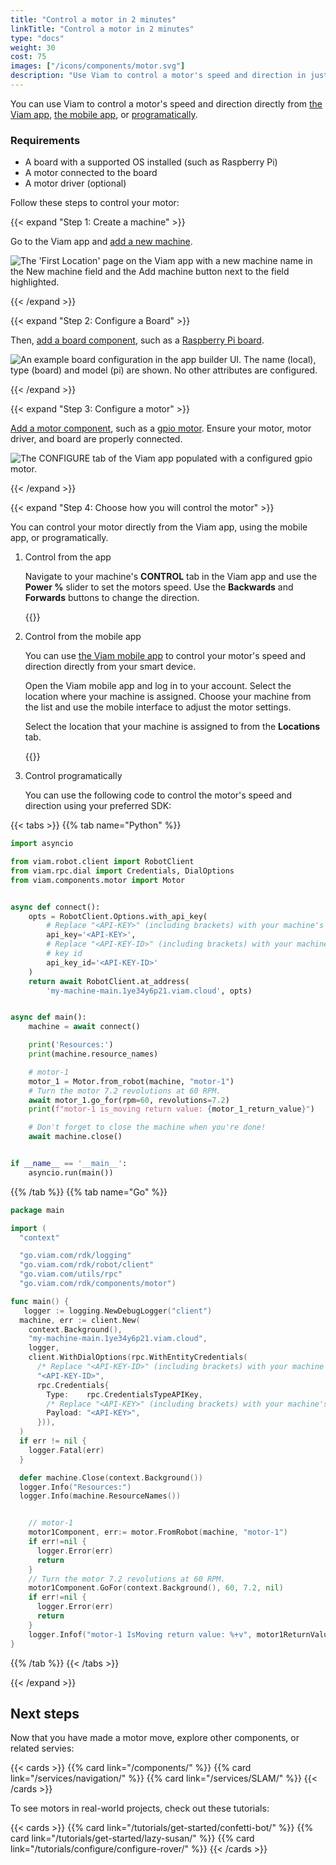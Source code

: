 ```yaml
---
title: "Control a motor in 2 minutes"
linkTitle: "Control a motor in 2 minutes"
type: "docs"
weight: 30
cost: 75
images: ["/icons/components/motor.svg"]
description: "Use Viam to control a motor's speed and direction in just a few steps."
---
```


You can use Viam to control a motor's speed and direction directly from [the Viam app](https://app.viam.com/), [the mobile app](/fleet/#the-viam-mobile-app), or [programatically](https://docs.viam.com/build/program/).

### Requirements

- A board with a supported OS installed (such as Raspberry Pi)
- A motor connected to the board
- A motor driver (optional)

Follow these steps to control your motor:

{{< expand "Step 1: Create a machine" >}}

Go to the Viam app and [add a new machine](/cloud/machines/#add-a-new-machine).

![The 'First Location' page on the Viam app with a new machine name in the New machine field and the Add machine button next to the field highlighted.](/fleet/app-usage/create-machine.png)

{{< /expand >}}

{{< expand "Step 2: Configure a Board" >}}

Then, [add a board component](/components/board/), such as a [Raspberry Pi board](/components/board/pi/).

![An example board configuration in the app builder UI. The name (local), type (board) and model (pi) are shown. No other attributes are configured.](/components/board/pi-ui-config.png)

{{< /expand >}}

{{< expand "Step 3: Configure a motor" >}}

[Add a motor component](/components/motor/), such as a [gpio motor](/components/motor/gpio/).
Ensure your motor, motor driver, and board are properly connected.

![The CONFIGURE tab of the Viam app populated with a configured gpio motor.](/components/motor/gpio-config-ui.png)

{{< /expand >}}

{{< expand "Step 4: Choose how you will control the motor" >}}

You can control your motor directly from the Viam app, using the mobile app, or programatically.

1. Control from the app

   Navigate to your machine's **CONTROL** tab in the Viam app and use the **Power %** slider to set the motors speed.
   Use the **Backwards** and **Forwards** buttons to change the direction.

   {{<gif webm_src="/get-started/quickstarts/motor-control.webm" mp4_src="/get-started/quickstarts/motor-control.mp4" alt="Using the slider, Backwards, and Forwards buttons on the Viam app to control the direction and speed of a configured motor" class="aligncenter"  min-height="750px">}}

2. Control from the mobile app

   You can use [the Viam mobile app](/fleet/#the-viam-mobile-app) to control your motor's speed and direction directly from your smart device.

   Open the Viam mobile app and log in to your account.
   Select the location where your machine is assigned.
   Choose your machine from the list and use the mobile interface to adjust the motor settings.

   Select the location that your machine is assigned to from the **Locations** tab.

   {{<gif webm_src="/get-started/quickstarts/mobile-app-motor-control.webm" mp4_src="/get-started/quickstarts/mobile-app-motor-control.mp4" alt="Using an example machine on the Viam mobile app to set the direction and speed of a configured motor using the slider on the user interface" max-height="50px" max-width="200px" class="HELLO aligncenter">}}

3. Control programatically

   You can use the following code to control the motor's speed and direction using your preferred SDK:

{{< tabs >}}
{{% tab name="Python" %}}

```python
import asyncio

from viam.robot.client import RobotClient
from viam.rpc.dial import Credentials, DialOptions
from viam.components.motor import Motor


async def connect():
    opts = RobotClient.Options.with_api_key(
        # Replace "<API-KEY>" (including brackets) with your machine's api key
        api_key='<API-KEY>',
        # Replace "<API-KEY-ID>" (including brackets) with your machine's api
        # key id
        api_key_id='<API-KEY-ID>'
    )
    return await RobotClient.at_address(
        'my-machine-main.1ye34y6p21.viam.cloud', opts)


async def main():
    machine = await connect()

    print('Resources:')
    print(machine.resource_names)

    # motor-1
    motor_1 = Motor.from_robot(machine, "motor-1")
    # Turn the motor 7.2 revolutions at 60 RPM.
    await motor_1.go_for(rpm=60, revolutions=7.2)
    print(f"motor-1 is_moving return value: {motor_1_return_value}")

    # Don't forget to close the machine when you're done!
    await machine.close()


if __name__ == '__main__':
    asyncio.run(main())
```

{{% /tab %}}
{{% tab name="Go" %}}

```go
package main

import (
  "context"

  "go.viam.com/rdk/logging"
  "go.viam.com/rdk/robot/client"
  "go.viam.com/utils/rpc"
  "go.viam.com/rdk/components/motor")

func main() {
   logger := logging.NewDebugLogger("client")
  machine, err := client.New(
    context.Background(),
    "my-machine-main.1ye34y6p21.viam.cloud",
    logger,
    client.WithDialOptions(rpc.WithEntityCredentials(
      /* Replace "<API-KEY-ID>" (including brackets) with your machine's api key id */
      "<API-KEY-ID>",
      rpc.Credentials{
        Type:    rpc.CredentialsTypeAPIKey,
        /* Replace "<API-KEY>" (including brackets) with your machine's api key */
        Payload: "<API-KEY>",
      })),
  )
  if err != nil {
    logger.Fatal(err)
  }

  defer machine.Close(context.Background())
  logger.Info("Resources:")
  logger.Info(machine.ResourceNames())


    // motor-1
    motor1Component, err:= motor.FromRobot(machine, "motor-1")
    if err!=nil {
      logger.Error(err)
      return
    }
    // Turn the motor 7.2 revolutions at 60 RPM.
    motor1Component.GoFor(context.Background(), 60, 7.2, nil)
    if err!=nil {
      logger.Error(err)
      return
    }
    logger.Infof("motor-1 IsMoving return value: %+v", motor1ReturnValue)
}
```

{{% /tab %}}
{{< /tabs >}}

{{< /expand >}}

## Next steps

Now that you have made a motor move, explore other components, or related servies:

{{< cards >}}
{{% card link="/components/" %}}
{{% card link="/services/navigation/" %}}
{{% card link="/services/SLAM/" %}}
{{< /cards >}}

To see motors in real-world projects, check out these tutorials:

{{< cards >}}
{{% card link="/tutorials/get-started/confetti-bot/" %}}
{{% card link="/tutorials/get-started/lazy-susan/" %}}
{{% card link="/tutorials/configure/configure-rover/" %}}
{{< /cards >}}
